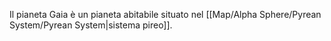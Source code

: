 Il pianeta Gaia è un pianeta abitabile situato nel [[Map/Alpha Sphere/Pyrean System/Pyrean System|sistema pireo]].